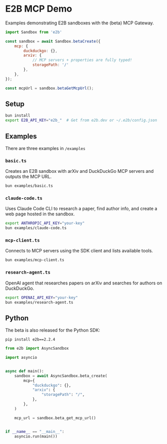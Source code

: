 # E2B MCP Demo

Examples demonstrating E2B sandboxes with the (beta) MCP Gateway.

```javascript
import Sandbox from 'e2b'

const sandbox = await Sandbox.betaCreate({
    mcp: {
        duckduckgo: {},
        arxiv: {
            // MCP servers + properties are fully typed!
            storagePath: '/'
        },
    },
});

const mcpUrl = sandbox.betaGetMcpUrl();
```

## Setup

```bash
bun install
export E2B_API_KEY="e2b_"  # Get from e2b.dev or ~/.e2b/config.json
```

## Examples

There are three examples in `/examples`

### `basic.ts`
Creates an E2B sandbox with arXiv and DuckDuckGo MCP servers and outputs the MCP URL.
```bash
bun examples/basic.ts
```

### `claude-code.ts`
Uses Claude Code CLI to research a paper, find author info, and create a web page hosted in the sandbox.
```bash
export ANTHROPIC_API_KEY="your-key"
bun examples/claude-code.ts
```


### `mcp-client.ts`
Connects to MCP servers using the SDK client and lists available tools.
```bash
bun examples/mcp-client.ts
```


### `research-agent.ts`
OpenAI agent that researches papers on arXiv and searches for authors on DuckDuckGo.
```bash
export OPENAI_API_KEY="your-key"
bun examples/research-agent.ts
```


## Python

The beta is also released for the Python SDK:

```
pip install e2b==2.2.4
```

```python
from e2b import AsyncSandbox

import asyncio


async def main():
    sandbox = await AsyncSandbox.beta_create(
        mcp={
            "duckduckgo": {},
            "arxiv": {
                "storagePath": "/",
            },
        },
    )

    mcp_url = sandbox.beta_get_mcp_url()


if __name__ == "__main__":
    asyncio.run(main())
```